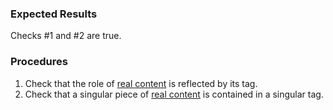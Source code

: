 ### Expected Results

Checks #&#x2060;1 and #&#x2060;2 are true.
### Procedures
 1. Check that the role of [real content](https://www.pdfa.org/glossary-of-accessibility-terminology-in-pdf/#real-content) is reflected by its tag.
 1. Check that a singular piece of [real content](https://www.pdfa.org/glossary-of-accessibility-terminology-in-pdf/#real-content) is contained in a singular tag.
